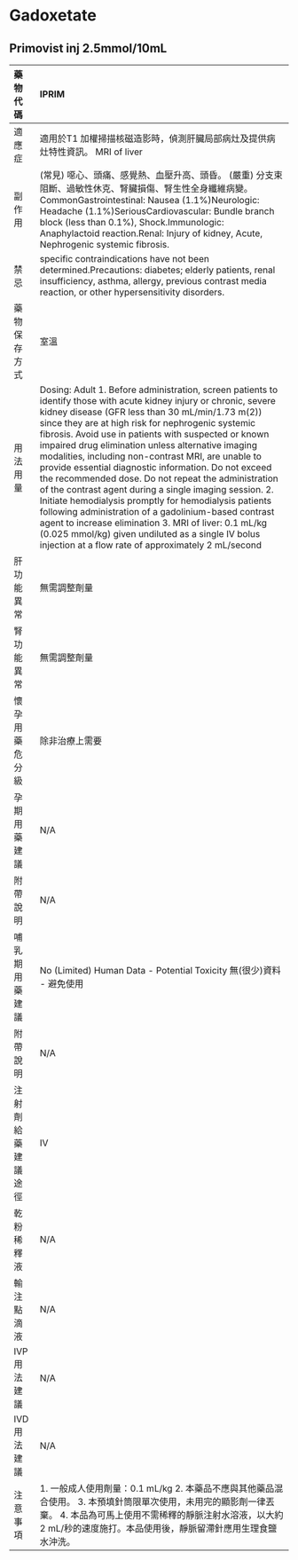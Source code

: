 # Gadoxetate

## Primovist inj 2.5mmol/10mL

| 藥物代碼           | IPRIM                                                                                                                                                                                                                                                                                                                                                                                                                                                                                                                                                                                                                                                                                                                                                                                                                                                          |
|:-------------------|:---------------------------------------------------------------------------------------------------------------------------------------------------------------------------------------------------------------------------------------------------------------------------------------------------------------------------------------------------------------------------------------------------------------------------------------------------------------------------------------------------------------------------------------------------------------------------------------------------------------------------------------------------------------------------------------------------------------------------------------------------------------------------------------------------------------------------------------------------------------|
| 適應症             | 適用於T1 加權掃描核磁造影時，偵測肝臟局部病灶及提供病灶特性資訊。             MRI of liver                                                                                                                                                                                                                                                                                                                                                                                                                                                                                                                                                                                                                                                                                                                                                                     |
| 副作用             | (常見) 噁心、頭痛、感覺熱、血壓升高、頭昏。 (嚴重) 分支束阻斷、過敏性休克、腎臟損傷、腎生性全身纖維病變。CommonGastrointestinal: Nausea (1.1%)Neurologic: Headache (1.1%)SeriousCardiovascular: Bundle branch block (less than 0.1%), Shock.Immunologic: Anaphylactoid reaction.Renal: Injury of kidney, Acute, Nephrogenic systemic fibrosis.                                                                                                                                                                                                                                                                                                                                                                                                                                                                                                                 |
| 禁忌               | specific contraindications have not been determined.Precautions: diabetes; elderly patients, renal insufficiency, asthma, allergy, previous contrast media reaction, or other hypersensitivity disorders.                                                                                                                                                                                                                                                                                                                                                                                                                                                                                                                                                                                                                                                      |
| 藥物保存方式       | 室溫                                                                                                                                                                                                                                                                                                                                                                                                                                                                                                                                                                                                                                                                                                                                                                                                                                                           |
| 用法用量           | Dosing: Adult 1. Before administration, screen patients to identify those with acute kidney injury or chronic, severe kidney disease (GFR less than 30 mL/min/1.73 m(2)) since they are at high risk for nephrogenic systemic fibrosis. Avoid use in patients with suspected or known impaired drug elimination unless alternative imaging modalities, including non-contrast MRI, are unable to provide essential diagnostic information. Do not exceed the recommended dose. Do not repeat the administration of the contrast agent during a single imaging session. 2. Initiate hemodialysis promptly for hemodialysis patients following administration of a gadolinium-based contrast agent to increase elimination 3. MRI of liver: 0.1 mL/kg (0.025 mmol/kg) given undiluted as a single IV bolus injection at a flow rate of approximately 2 mL/second |
| 肝功能異常         | 無需調整劑量                                                                                                                                                                                                                                                                                                                                                                                                                                                                                                                                                                                                                                                                                                                                                                                                                                                   |
| 腎功能異常         | 無需調整劑量                                                                                                                                                                                                                                                                                                                                                                                                                                                                                                                                                                                                                                                                                                                                                                                                                                                   |
| 懷孕用藥危分級     | 除非治療上需要                                                                                                                                                                                                                                                                                                                                                                                                                                                                                                                                                                                                                                                                                                                                                                                                                                                 |
| 孕期用藥建議       | N/A                                                                                                                                                                                                                                                                                                                                                                                                                                                                                                                                                                                                                                                                                                                                                                                                                                                            |
| 附帶說明           | N/A                                                                                                                                                                                                                                                                                                                                                                                                                                                                                                                                                                                                                                                                                                                                                                                                                                                            |
| 哺乳期用藥建議     | No (Limited) Human Data - Potential Toxicity 無(很少)資料 - 避免使用                                                                                                                                                                                                                                                                                                                                                                                                                                                                                                                                                                                                                                                                                                                                                                                           |
| 附帶說明           | N/A                                                                                                                                                                                                                                                                                                                                                                                                                                                                                                                                                                                                                                                                                                                                                                                                                                                            |
| 注射劑給藥建議途徑 | IV                                                                                                                                                                                                                                                                                                                                                                                                                                                                                                                                                                                                                                                                                                                                                                                                                                                             |
| 乾粉稀釋液         | N/A                                                                                                                                                                                                                                                                                                                                                                                                                                                                                                                                                                                                                                                                                                                                                                                                                                                            |
| 輸注點滴液         | N/A                                                                                                                                                                                                                                                                                                                                                                                                                                                                                                                                                                                                                                                                                                                                                                                                                                                            |
| IVP 用法建議       | N/A                                                                                                                                                                                                                                                                                                                                                                                                                                                                                                                                                                                                                                                                                                                                                                                                                                                            |
| IVD 用法建議       | N/A                                                                                                                                                                                                                                                                                                                                                                                                                                                                                                                                                                                                                                                                                                                                                                                                                                                            |
| 注意事項           | 1. 一般成人使用劑量：0.1 mL/kg 2. 本藥品不應與其他藥品混合使用。 3. 本預填針筒限單次使用，未用完的顯影劑一律丟棄。 4. 本品為可馬上使用不需稀釋的靜脈注射水溶液，以大約 2 mL/秒的速度施打。本品使用後，靜脈留滯針應用生理食鹽水沖洗。                                                                                                                                                                                                                                                                                                                                                                                                                                                                                                                                                                                                                           |

